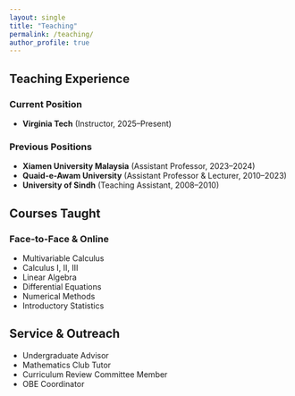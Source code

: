 ```yaml
---
layout: single
title: "Teaching"
permalink: /teaching/
author_profile: true
---
```


## Teaching Experience

### Current Position

- **Virginia Tech** (Instructor, 2025–Present)

### Previous Positions

- **Xiamen University Malaysia** (Assistant Professor, 2023–2024)
- **Quaid-e-Awam University** (Assistant Professor & Lecturer, 2010–2023)
- **University of Sindh** (Teaching Assistant, 2008–2010)

## Courses Taught

### Face-to-Face & Online

- Multivariable Calculus
- Calculus I, II, III
- Linear Algebra
- Differential Equations
- Numerical Methods
- Introductory Statistics

## Service & Outreach

- Undergraduate Advisor
- Mathematics Club Tutor
- Curriculum Review Committee Member
- OBE Coordinator
